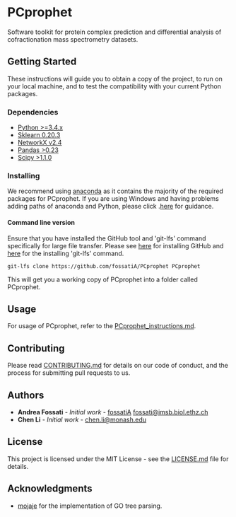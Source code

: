 # PCprophet

Software toolkit for protein complex prediction and differential analysis of cofractionation mass spectrometry datasets.

## Getting Started

These instructions will guide you to obtain a copy of the project, to run on your local machine, and to test the compatibility with your current Python packages.
### Dependencies

* [Python >=3.4.x](https://www.python.org)
* [Sklearn 0.20.3](https://pypi.org/project/sklearn/)
* [NetworkX v2.4](https://networkx.github.io)
* [Pandas >0.23](https://pandas.pydata.org)
* [Scipy >1.1.0](https://www.scipy.org)

### Installing

We recommend using [anaconda](https://www.anaconda.com) as it contains the majority of the required packages for PCprophet. If you are using Windows and having problems adding paths of anaconda and Python, please click .[here](https://www.datacamp.com/community/tutorials/installing-anaconda-windows) for guidance.

#### Command line version

Ensure that you have installed the GitHub tool and 'git-lfs' command specifically for large file transfer. Please see [here](https://gist.github.com/derhuerst/1b15ff4652a867391f03) for installing GitHub and [here](https://help.github.com/en/github/managing-large-files/installing-git-large-file-storage) for the installing 'git-lfs' command.

```
git-lfs clone https://github.com/fossatiA/PCprophet PCprophet
```
This will get you a working copy of PCprophet into a folder called PCprophet.

## Usage

For usage of PCprophet, refer to the [PCprophet_instructions.md](https://github.com/fossatiA/PCprophet/blob/master/PCprophet_instructions.md).


## Contributing

Please read [CONTRIBUTING.md](https://github.com/fossatiA/PCprophet/blob/master/CONTRIBUTING.md) for details on our code of conduct, and the process for submitting pull requests to us.


## Authors

* **Andrea Fossati** - *Initial work* - [fossatiA](https://github.com/fossatiA) fossati@imsb.biol.ethz.ch
* **Chen Li** - *Initial work* - chen.li@monash.edu


## License

This project is licensed under the MIT License - see the [LICENSE.md](LICENSE.md) file for details.

## Acknowledgments

* [mojaje](https://github.com/mojaie/pygosemsim) for the implementation of GO tree parsing.
